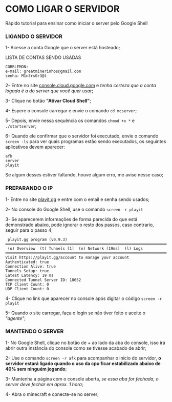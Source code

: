 # COMO LIGAR O SERVIDOR

Rápido tutorial para ensinar como iniciar o server pelo Google Shell

### LIGANDO O SERVIDOR

1- Acesse a conta Google que o server está hosteado;

LISTA DE CONTAS SENDO USADAS
```
COBBLEMON:
e-mail: greatminerinhos@gmail.com 
senha: M1n3rsGr3@t
```

2- Entre no site [console.cloud.google.com](https://console.cloud.google.com/) e *tenha certeza que a conta logada é a do server que você quer usar*;

3- Clique no botão **"Ativar Cloud Shell"**;

4- Espere o console carregar e envie o comando `cd mcserver`;

5- Depois, envie nessa sequência os comandos `chmod +x *` e `./startserver`;

6- Quando ele confirmar que o servidor foi executado, envie o comando `screen -ls` para ver quais programas estão sendo executados, os seguintes aplicativos devem aparecer:
```
afk
server
playit
```
Se algum desses estiver faltando, houve algum erro, me avise nesse caso;

### PREPARANDO O IP

1- Entre no site [playit.gg](https://playit.gg/account/) e entre com o email e senha sendo usados;

2- No console do Google Shell, use o comando `screen -r playit`

3- Se aparecerem informações de forma parecida do que está demonstrado abaixo, pode ignorar o resto dos passos, caso contrario, seguir para o passo 4; 
```
 playit.gg program (v0.9.3)                                                                                                                                                                                                                 
━━━━━━━━━━━━━━━━━━━━━━━━━━━━━━━━━━━━━━━━━━━━━━━━━━━━━━━━━━━━━━━━━━━━━━━━━━━━━━━━━━━━━━━━━━━━━━━━━━━━━━━━━━━━━━━━━━━━━━━━━━━━━━━━━━━━━━━━━━━━━━━━━━━━━━━━━━━━━━━━━━━━━━━━━━━━━━━━━━━━━━━━━━━━━━━━━━━━━━━━━━━━━━━━━━━━━━━━━━━━━━━━━━━━━━━━━━━━
 (o) Overview  (t) Tunnels [1]  (n) Network [19ms]  (l) Logs                                                                                                                                                                                
════════════════════════════════════════════════════════════════════════════════════════════════════════════════════════════════════════════════════════════════════════════════════════════════════════════════════════════════════════════
Visit https://playit.gg/account to manage your account                                                                                                                                                                                      
Authenticated: true                                                                                                                                                                                                                         
Connection Alive: true                                                                                                                                                                                                                      
Tunnels Setup: true                                                                                                                                                                                                                         
Latest Latency: 19 ms                                                                                                                                                                                                                       
Connected Tunnel Server ID: 18652                                                                                                                                                                                                           
TCP Client Count: 0                                                                                                                                                                                                                         
UDP Client Count: 0        
```
4- Clique no link que aparecer no console após digitar o código `screen -r playit`

5- Quando o site carregar, faça o login se não tiver feito e aceite o *"agente"*;

### MANTENDO O SERVER

1- No Google Shell, clique no botão de + ao lado da aba do console, isso irá abrir outra instância do console como se tivesse acabado de abrir;

2- Use o comando `screen -r afk` para acompanhar o início do servidor, **o servidor estará ligado quando o uso da cpu ficar estabilizado abaixo de 40% sem ninguém jogando**;

3- Mantenha a página com o console aberta, *se essa aba for fechada, o server deve fechar em aprox. 1 hora*;

4- Abra o minecraft e conecte-se no server;
